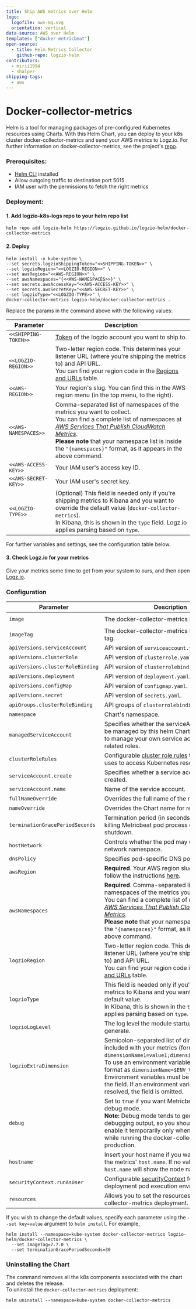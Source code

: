```yaml
---
title: Ship AWS metrics over Helm
logo:
  logofile: aws-mq.svg
  orientation: vertical
data-source: AWS over Helm
templates: ["docker-metricbeat"]
open-source:
  - title: Helm Metrics Collector
    github-repo: logzio-helm
contributors:
  - mirii1994
  - shalper
shipping-tags:
  - aws
---
```


# Docker-collector-metrics

Helm is a tool for managing packages of pre-configured Kubernetes resources using Charts.
With this Helm Chart, you can deploy to your k8s cluster docker-collector-metrics and send your AWS metrics to Logz.io.
For further information on docker-collector-metrics, see the project's [repo](https://github.com/logzio/docker-collector-metrics).


### Prerequisites:
* [Helm CLI](https://helm.sh/docs/intro/install/) installed
* Allow outgoing traffic to destination port 5015
* IAM user with the permissions to fetch the right metrics

### Deployment:

#### 1. Add logzio-k8s-logs repo to your helm repo list

```shell
helm repo add logzio-helm https://logzio.github.io/logzio-helm/docker-collector-metrics
```

#### 2. Deploy

```shell
helm install -n kube-system \
--set secrets.logzioShippingToken="<<SHIPPING-TOKEN>>" \
--set logzioRegion="<<LOGZIO-REGION>>" \
--set awsRegion="<<AWS-REGION>>" \
--set awsNamespaces="{<<AWS-NAMESPACES>>}" \
--set secrets.awsAccessKey="<<AWS-ACCESS-KEY>>" \
--set secrets.awsSecretKey="<<AWS-SECRET-KEY>>" \
--set logzioType="<<LOGZIO-TYPE>>" \
docker-collector-metrics logzio-helm/docker-collector-metrics .
```

Replace the params in the command above with the following values:

| Parameter | Description |
|---|---|
| `<<SHIPPING-TOKEN>>` | [Token](https://app.logz.io/#/dashboard/settings/general) of the logzio account you want to ship to. |
| `<<LOGZIO-REGION>>` | Two-letter region code. This determines your listener URL (where you're shipping the metrics to) and API URL. <br> You can find your region code in the [Regions and URLs](https://docs.logz.io/user-guide/accounts/account-region.html#regions-and-urls) table. |
| `<<AWS-REGION>>`| Your region's slug. You can find this in the AWS region menu (in the top menu, to the right). |
| `<<AWS-NAMESPACES>>` | Comma-separated list of namespaces of the metrics you want to collect. <br> You can find a complete list of namespaces at [_AWS Services That Publish CloudWatch Metrics_](https://docs.aws.amazon.com/AmazonCloudWatch/latest/monitoring/aws-services-cloudwatch-metrics.html). <br> **Please note** that your namespace list is inside the `"{namespaces}"` format, as it appears in the above command. |
| `<<AWS-ACCESS-KEY>>` | Your IAM user's access key ID. |
| `<<AWS-SECRET-KEY>>` | Your IAM user's secret key. |
| `<<LOGZIO-TYPE>>` | (Optional) This field is needed only if you're shipping metrics to Kibana and you want to override the default value (`docker-collector-metrics`). <br> In Kibana, this is shown in the `type` field. Logz.io applies parsing based on `type`. |


For further variables and settings, see the configuration table below.

#### 3. Check Logz.io for your metrics
Give your metrics some time to get from your system to ours, and then open [Logz.io](https://app.logz.io/).


### Configuration

| Parameter | Description | Default |
|---|---|---|
| `image` | The docker-collector-metrics Docker image. | `logzio/docker-collector-metrics` |
| `imageTag` | The docker-collector-metrics Docker image tag. | `0.1.5` |
| `apiVersions.serviceAccount` | API version of `serviceaccount.yaml`. | `v1` |
| `apiVersions.clusterRole` | API version of `clusterrole.yaml`. | `rbac.authorization.k8s.io/v1` |
| `apiVersions.clusterRoleBinding` | API version of `clusterrolebinding.yaml`. | `rbac.authorization.k8s.io/v1` |
| `apiVersions.deployment` | API version of `deployment.yaml`. | `apps/v1` |
| `apiVersions.configMap` | API version of `configmap.yaml`. | `v1` |
| `apiVersions.secret` | API version of `secrets.yaml`. | `v1` |
| `apiGroups.clusterRoleBinding` | API groups of `clusterrolebinding.yaml` | `rbac.authorization.k8s.io` |
| `namespace` | Chart's namespace. | `default` |
| `managedServiceAccount` | Specifies whether the serviceAccount should be managed by this helm Chart. Set this to false to manage your own service account and related roles. | `true` |
| `clusterRoleRules` | Configurable [cluster role rules](https://kubernetes.io/docs/reference/access-authn-authz/rbac/#role-and-clusterrole) that Metricbeat uses to access Kubernetes resources. | See [values.yaml](https://github.com/logzio/logzio-helm/blob/master/docker-collector-metrics/values.yaml) |
| `serviceAccount.create` | Specifies whether a service account should be created. | `true` |
| `serviceAccount.name` | Name of the service account. | `docker-collector-metrics` |
| `fullNameOverride` | Overrides the full name of the resources. | `"docker-collector-metrics` |
| `nameOverride` | Overrides the Chart name for resources. | `''` |
| `terminationGracePeriodSeconds` | Termination period (in seconds) to wait before killing Metricbeat pod process on pod shutdown. | `30` |
| `hostNetwork` | Controls whether the pod may use the node network namespace. | `true` |
| `dnsPolicy` | Specifies pod-specific DNS policies. | `ClusterFirstWithHostNet` |
| `awsRegion` | **Required**. Your AWS region slug. To find it follow the instructions [here](https://github.com/logzio/docker-collector-metrics#region-configuration). | `''` |
| `awsNamespaces` | **Required**. Comma-separated list of namespaces of the metrics you want to collect. <br> You can find a complete list of namespaces at [_AWS Services That Publish CloudWatch Metrics_](https://docs.aws.amazon.com/AmazonCloudWatch/latest/monitoring/aws-services-cloudwatch-metrics.html). <br> **Please note** that your namespace list is inside the `"{namespaces}"` format, as it appears in the above command. | `''` |
| `logzioRegion` | Two-letter region code. This determines your listener URL (where you're shipping the metrics to) and API URL. <br>You can find your region code in the [Regions and URLs](https://docs.logz.io/user-guide/accounts/account-region.html#regions-and-urls) table.| `us` |
| `logzioType` | This field is needed only if you're shipping metrics to Kibana and you want to override the default value. <br> In Kibana, this is shown in the `type` field. Logz.io applies parsing based on `type`. | `docker-collector-metrics` |
| `logzioLogLevel` | The log level the module startup scripts will generate. | `INFO` |
| `logzioExtraDimension` | Semicolon-separated list of dimensions to be included with your metrics (formatted as `dimensionName1=value1;dimensionName2=value2`). To use an environment variable as a value, format as `dimensionName=$ENV_VAR_NAME`. Environment variables must be the only value in the field. If an environment variable can't be resolved, the field is omitted. | `"-"` |
| `debug` | Set to `true` if you want Metricbeat to run in debug mode. <br> **Note:** Debug mode tends to generate a lot of debugging output, so you should probably enable it temporarily only when an error occurs while running the docker-collector in production. | `false` |
| `hostname` | Insert your host name if you want it to appear in the metrics' `host.name`. If no value entered, `host.name` will show the node name. | `"-"` |
| `securityContext.runAsUser` | Configurable [securityContext](https://kubernetes.io/docs/tasks/configure-pod-container/security-context/) for the deployment pod execution environment. | `0` |
| `resources` | Allows you to set the resources for docker-collector-metrics deployment. | See [values.yaml](https://github.com/logzio/logzio-helm/blob/master/docker-collector-metrics/values.yaml) |

If you wish to change the default values, specify each parameter using the `--set key=value` argument to `helm install`. For example,

```shell
helm install --namespace=kube-system docker-collector-metrics logzio-helm/docker-collector-metrics \
  --set imageTag=7.7.0 \
  --set terminationGracePeriodSeconds=30
```

### Uninstalling the Chart

The command removes all the k8s components associated with the chart and deletes the release.  
To uninstall the `docker-collector-metrics` deployment:

```shell
helm uninstall --namespace=kube-system docker-collector-metrics
```

